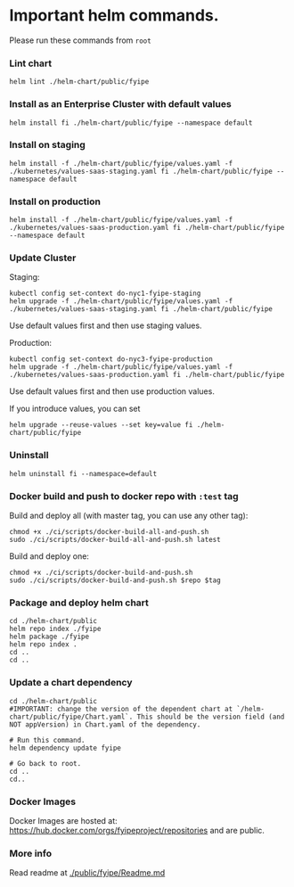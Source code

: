 # Important helm commands.

Please run these commands from `root`

### Lint chart

```
helm lint ./helm-chart/public/fyipe
```

### Install as an Enterprise Cluster with default values

```
helm install fi ./helm-chart/public/fyipe --namespace default
```

### Install on staging

```
helm install -f ./helm-chart/public/fyipe/values.yaml -f ./kubernetes/values-saas-staging.yaml fi ./helm-chart/public/fyipe --namespace default
```

### Install on production

```
helm install -f ./helm-chart/public/fyipe/values.yaml -f ./kubernetes/values-saas-production.yaml fi ./helm-chart/public/fyipe --namespace default
```

### Update Cluster

Staging:

```
kubectl config set-context do-nyc1-fyipe-staging
helm upgrade -f ./helm-chart/public/fyipe/values.yaml -f ./kubernetes/values-saas-staging.yaml fi ./helm-chart/public/fyipe
```

Use default values first and then use staging values.

Production:

```
kubectl config set-context do-nyc3-fyipe-production
helm upgrade -f ./helm-chart/public/fyipe/values.yaml -f ./kubernetes/values-saas-production.yaml fi ./helm-chart/public/fyipe
```

Use default values first and then use production values.

If you introduce values, you can set

```
helm upgrade --reuse-values --set key=value fi ./helm-chart/public/fyipe
```

### Uninstall

```
helm uninstall fi --namespace=default
```

### Docker build and push to docker repo with `:test` tag

Build and deploy all (with master tag, you can use any other tag):

```
chmod +x ./ci/scripts/docker-build-all-and-push.sh
sudo ./ci/scripts/docker-build-all-and-push.sh latest
```

Build and deploy one:

```
chmod +x ./ci/scripts/docker-build-and-push.sh
sudo ./ci/scripts/docker-build-and-push.sh $repo $tag
```

### Package and deploy helm chart

```
cd ./helm-chart/public
helm repo index ./fyipe
helm package ./fyipe
helm repo index .
cd ..
cd ..
```

### Update a chart dependency

```
cd ./helm-chart/public
#IMPORTANT: change the version of the dependent chart at `/helm-chart/public/fyipe/Chart.yaml`. This should be the version field (and NOT appVersion) in Chart.yaml of the dependency.

# Run this command.
helm dependency update fyipe

# Go back to root.
cd ..
cd..
```

### Docker Images

Docker Images are hosted at: https://hub.docker.com/orgs/fyipeproject/repositories and are public.

### More info

Read readme at [./public/fyipe/Readme.md](./public/fyipe/Readme.md)
